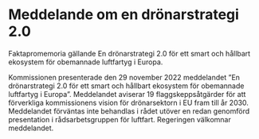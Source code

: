 # Meddelande om en drönarstrategi 2.0

Faktapromemoria gällande En drönarstrategi 2\.0 för ett smart och hållbart ekosystem för obemannade luftfartyg i Europa.

Kommissionen presenterade den 29 november 2022 meddelandet ”En
drönarstrategi 2\.0 för ett smart och hållbart ekosystem för obemannade
luftfartyg i Europa”. Meddelandet aviserar 19 flaggskeppsåtgärder för att
förverkliga kommissionens vision för drönarsektorn i EU fram till år 2030\.
Meddelandet förväntas inte behandlas i rådet utöver en redan genomförd
presentation i rådsarbetsgruppen för luftfart. Regeringen välkomnar
meddelandet.
